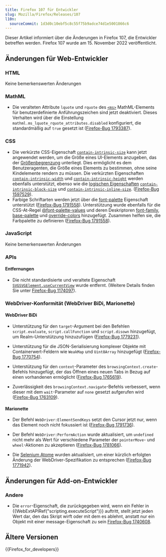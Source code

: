 ```yaml
---
title: Firefox 107 für Entwickler
slug: Mozilla/Firefox/Releases/107
l10n:
  sourceCommit: 1d3d0c10ebf5c8c55f75b9adce74d1e5001866c6
---
```


Dieser Artikel informiert über die Änderungen in Firefox 107, die Entwickler betreffen werden. Firefox 107 wurde am 15. November 2022 veröffentlicht.

## Änderungen für Web-Entwickler

### HTML

Keine bemerkenswerten Änderungen

### MathML

- Die veralteten Attribute `lquote` und `rquote` des [`<ms>`](/de/docs/Web/MathML/Reference/Element/ms) MathML-Elements für benutzerdefinierte Anführungszeichen sind jetzt deaktiviert.
  Dieses Verhalten wird über die Einstellung `mathml.ms_lquote_rquote_attributes.disabled` konfiguriert, die standardmäßig auf `true` gesetzt ist ([Firefox-Bug 1793387](https://bugzil.la/1793387)).

### CSS

- Die verkürzte CSS-Eigenschaft [`contain-intrinsic-size`](/de/docs/Web/CSS/contain-intrinsic-size) kann jetzt angewendet werden, um die Größe eines UI-Elements anzugeben, das der [Größenbegrenzung](/de/docs/Web/CSS/CSS_containment#size_containment) unterliegt.
  Dies ermöglicht es dem Benutzeragenten, die Größe eines Elements zu bestimmen, ohne seine Kindelemente rendern zu müssen.
  Die verkürzten Eigenschaften [`contain-intrinsic-width`](/de/docs/Web/CSS/contain-intrinsic-width) und [`contain-intrinsic-height`](/de/docs/Web/CSS/contain-intrinsic-height) werden ebenfalls unterstützt, ebenso wie die [logischen Eigenschaften](/de/docs/Web/CSS/CSS_logical_properties_and_values) [`contain-intrinsic-block-size`](/de/docs/Web/CSS/contain-intrinsic-block-size) und [`contain-intrinsic-inline-size`](/de/docs/Web/CSS/contain-intrinsic-inline-size).
  ([Firefox-Bug 1597529](https://bugzil.la/1597529)).
- Farbige Schriftarten werden jetzt über die [font-palette](/de/docs/Web/CSS/font-palette) Eigenschaft unterstützt ([Firefox-Bug 1791558](https://bugzil.la/1791558)). Unterstützung wurde ebenfalls für die CSS-At-Regel [@font-palette-values](/de/docs/Web/CSS/@font-palette-values) und deren Deskriptoren [font-family](/de/docs/Web/CSS/@font-palette-values/font-family), [base-palette](/de/docs/Web/CSS/@font-palette-values/base-palette) und [override-colors](/de/docs/Web/CSS/@font-palette-values/override-colors) hinzugefügt. Zusammen helfen sie, die Farbpalette zu definieren ([Firefox-Bug 1791558](https://bugzil.la/1791558)).

### JavaScript

Keine bemerkenswerten Änderungen

### APIs

#### Entfernungen

- Die nicht standardisierte und veraltete Eigenschaft [`SVGSVGElement.useCurrentView`](/de/docs/Web/API/SVGSVGElement#svgsvgelement.usecurrentview) wurde entfernt.
  (Weitere Details finden Sie unter [Firefox-Bug 1174097](https://bugzil.la/1174097)).

### WebDriver-Konformität (WebDriver BiDi, Marionette)

#### WebDriver BiDi

- Unterstützung für den `target`-Argument bei den Befehlen `script.evaluate`, `script.callFunction` und `script.disown` hinzugefügt, um Realm-Unterstützung hinzuzufügen ([Firefox-Bug 1779231](https://bugzil.la/1779231)).

- Unterstützung für die JSON-Serialisierung komplexer Objekte mit Containerwert-Feldern wie `WeakMap` und `Uint8Array` hinzugefügt ([Firefox-Bug 1770754](https://bugzil.la/1770754)).

- Unterstützung für den `context`-Parameter des `browsingContext.create`-Befehls hinzugefügt, der das Öffnen eines neuen Tabs in Bezug auf einen vorhandenen ermöglicht ([Firefox-Bug 1765619](https://bugzil.la/1765619)).

- Zuverlässigkeit des `browsingContext.navigate`-Befehls verbessert, wenn dieser mit dem `wait`-Parameter auf `none` gesetzt aufgerufen wird ([Firefox-Bug 1763109](https://bugzil.la/1763109)).

#### Marionette

- Der Befehl `WebDriver:ElementSendKeys` setzt den Cursor jetzt nur, wenn das Element noch nicht fokussiert ist ([Firefox-Bug 1791736](https://bugzil.la/1791736)).

- Der Befehl `WebDriver:PerformAction` wurde aktualisiert, um `undefined` nicht mehr als Wert für verschiedene Parameter der `pointerMove`- und `wheel`-Aktionen zu akzeptieren ([Firefox-Bug 1781066](https://bugzil.la/1781066)).

- Die [Selenium Atome](https://firefox-source-docs.mozilla.org/testing/marionette/SeleniumAtoms.html) wurden aktualisiert, um einer kürzlich erfolgten Änderung der WebDriver-Spezifikation zu entsprechen ([Firefox-Bug 1771942](https://bugzil.la/1771942)).

## Änderungen für Add-on-Entwickler

### Andere

- Die `error`-Eigenschaft, die zurückgegeben wird, wenn ein Fehler in {{WebExtAPIRef("scripting.executeScript")}} auftritt, stellt jetzt jeden Wert dar, den das Skript wirft oder mit dem es ablehnt, anstatt nur ein Objekt mit einer message-Eigenschaft zu sein [Firefox-Bug 1740608](https://bugzil.la/1740608).

## Ältere Versionen

{{Firefox_for_developers}}
